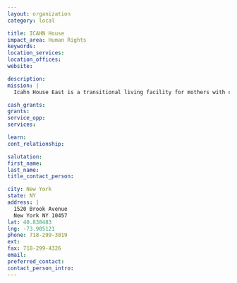 ```yaml
---
layout: organization
category: local

title: ICAHN House
impact_area: Human Rights
keywords: 
location_services: 
location_offices: 
website: 

description: 
mission: |
  Icahn House East is a transitional living facility for mothers with children ages 12 and under. Through a combination of the efforts of staff, volunteers and collaborative relationships with other service providers, Icahn House East offers a comprehensive and unique program of services on-site to the 92 homeless families who reside in the facility. Our multi-faceted approach to family services encourages the utilization of all resources available to a family in crisis including case management, vocational training, housing assistance and recreational activities.

cash_grants: 
grants: 
service_opp: 
services: 

learn: 
cont_relationship: 

salutation: 
first_name: 
last_name: 
title_contact_person: 

city: New York
state: NY
address: |
  1520 Brook Avenue  
  New York NY 10457
lat: 40.838483
lng: -73.905121
phone: 718-299-3819
ext: 
fax: 718-299-4326
email: 
preferred_contact: 
contact_person_intro: 
---
```

